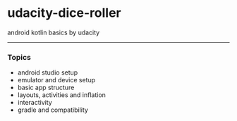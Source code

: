 # udacity-dice-roller
android kotlin basics by udacity
 
 ---
 ### Topics
 - android studio setup
 - emulator and device setup
 - basic app structure
 - layouts, activities and inflation
 - interactivity
 - gradle and compatibility
 
